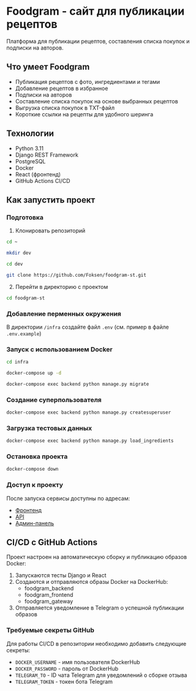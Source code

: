 # Foodgram - сайт для публикации рецептов

Платформа для публикации рецептов, составления списка покупок и подписки на авторов.

## Что умеет Foodgram

- Публикация рецептов с фото, ингредиентами и тегами
- Добавление рецептов в избранное
- Подписки на авторов
- Составление списка покупок на основе выбранных рецептов
- Выгрузка списка покупок в TXT-файл
- Короткие ссылки на рецепты для удобного шеринга

## Технологии

- Python 3.11
- Django REST Framework
- PostgreSQL
- Docker
- React (фронтенд)
- GitHub Actions CI/CD

## Как запустить проект

### Подготовка

1. Клонировать репозиторий

```bash
cd ~

mkdir dev

cd dev

git clone https://github.com/Foksen/foodgram-st.git
```

2. Перейти в директорию с проектом

```bash
cd foodgram-st
```

### Добавление перменных окружения

В директории `/infra` создайте файл `.env` (см. пример в файле `.env.example`)

### Запуск с использованием Docker

```bash
cd infra

docker-compose up -d

docker-compose exec backend python manage.py migrate
```

### Создание суперпользователя

```bash
docker-compose exec backend python manage.py createsuperuser
```

### Загрузка тестовых данных

```bash
docker-compose exec backend python manage.py load_ingredients
```

### Остановка проекта

```bash
docker-compose down
```

### Доступ к проекту

После запуска сервисы доступны по адресам:
- [Фронтенд](http://localhost/)
- [API](http//localhost/api/)
- [Админ-панель](http://localhost/admin/)

## CI/CD с GitHub Actions

Проект настроен на автоматическую сборку и публикацию образов Docker:

1. Запускаются тесты Django и React
2. Создаются и отправляются образы Docker на DockerHub:
   - foodgram_backend
   - foodgram_frontend
   - foodgram_gateway
3. Отправляется уведомление в Telegram о успешной публикации образов

### Требуемые секреты GitHub

Для работы CI/CD в репозитории необходимо добавить следующие секреты:
- `DOCKER_USERNAME` - имя пользователя DockerHub
- `DOCKER_PASSWORD` - пароль от DockerHub
- `TELEGRAM_TO` - ID чата Telegram для уведомлений о сборке отзыва
- `TELEGRAM_TOKEN` - токен бота Telegram
